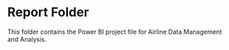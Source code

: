 # Report Folder
This folder contains the Power BI project file for Airline Data Management and Analysis.
